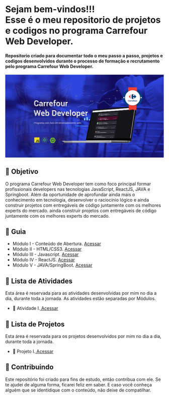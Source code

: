 
<h1> Sejam bem-vindos!!! <br>
Esse é o meu repositorio de projetos e codigos no programa Carrefour Web Developer. </h1>

<h4> Repositorio criado para documentar todo o meu passo a passo, projetos e codigos desenvolvidos durante o processo de formação e recrutamento pelo programa Carrefour Web Developer. </h4>


![](https://github.com/Diegojfsr/Carrefour_Web_Developer/blob/main/Imagens/Carrefour%20Web%20Developer.jpg)


<h2> 🎯 Objetivo </h2>
O programa Carrefour Web Developer tem como foco principal formar profissionais developers  nas tecnologias JavaScript, ReactJS, JAVA e Springboot. Além da oportunidade de aprofundar ainda mais o conhecimento em tecnologia, desenvolver o raciocínio lógico e ainda  construir projetos com entregáveis de código juntamente com os melhores experts do mercado. ainda  construir projetos com entregáveis de código juntamente com os melhores experts do mercado.



<h2 dir="auto"> 🚦 Guia </h2>
<ul dir="auto">
<li> Módulo I - Conteúdo de Abertura. <a href="https://github.com/Diegojfsr/Carrefour_Web_Developer/tree/main/Modulos/M%C3%B3dulo%20I%20-%20Conte%C3%BAdo%20de%20Abertura"> Acessar </a></li>
<li> Módulo II - HTML/CSS3. <a href="https://github.com/Diegojfsr/Carrefour_Web_Developer/tree/main/Modulos/M%C3%B3dulo%20II%20-%20HTMLCSS3"> Acessar </a></li>
<li> Módulo III - Javascript. <a href="https://github.com/Diegojfsr/Carrefour_Web_Developer/tree/main/Modulos/M%C3%B3dulo%20III%20-%20Javascript"> Acessar </a></li>
<li> Módulo IV - ReactJS. <a href="https://github.com/Diegojfsr/Carrefour_Web_Developer/tree/main/Modulos/M%C3%B3dulo%20IV%20-%20ReactJS"> Acessar </a></li>
<li> Módulo V - JAVA/SpringBoot. <a href="https://github.com/Diegojfsr/Carrefour_Web_Developer/tree/main/Modulos/M%C3%B3dulo%20V%20-%20JAVASpringBoot"> Acessar </a></li>
</ul>

<h2 dir="auto"> 📝 Lista de Atividades </h2>
Esta área é reservada para as atividades desenvolvidas por mim no dia a dia, durante toda a jornada.
As atividades estão separadas por Módulos.
<ul dir="auto">
  <li>📝 Atividade I.<a href="https://"> Acessar </a></li>
</ul>


<h2 dir="auto"> 🚩 Lista de Projetos  </h2>
Esta área é reservada para os projetos desenvolvidos por mim no dia a dia, durante toda a jornada.
<ul dir="auto">
  <li> 🚩 Projeto I.<a href="https://"> Acessar </a></li>
</ul>

<h2 dir="auto"> 🤝 Contribuindo </h2>
<p dir="auto">
 Este repositório foi criado para fins de estudo, então contribua com ele. Se te ajudei de alguma forma, ficarei feliz em
saber. E caso você conheça alguém que se identidique com o conteúdo, não deixe de compatilhar.
</p>




<!--
<p dir="auto"> 
 Projeto desenvolvido utilizando a ajuda e os conhecimentos da equipe, 
 <a href=" https://www.dio.me/ "> Digital Innovation One <a href=" https://www.dio.me/"> 
 <strong>  Digital Innovation One ❤️ </strong> </a>
</p>
-->

